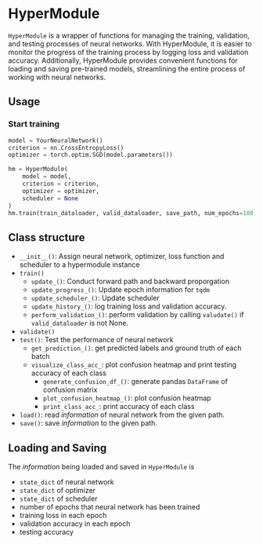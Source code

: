 # HyperModule

`HyperModule` is a wrapper of functions for managing the training, validation, and testing processes of neural networks. With HyperModule, it is easier to monitor the progress of the training process by logging loss and validation accuracy. Additionally, HyperModule provides convenient functions for loading and saving pre-trained models, streamlining the entire process of working with neural networks.

## Usage

### Start training

```Python
model = YourNeuralNetwork()
criterion = nn.CrossEntropyLoss()
optimizer = torch.optim.SGD(model.parameters())

hm = HyperModule(
    model = model,
    criterion = criterion,
    optimizer = optimizer,
    scheduler = None
)
hm.train(train_dataloader, valid_dataloader, save_path, num_epochs=100)
```


## Class structure

* `__init__()`: Assign neural network, optimizer, loss function and scheduler to a hypermodule instance
* `train()`
  * `update_()`: Conduct forward path and backward proporgation
  * `update_progress_()`: Update epoch information for `tqdm`
  * `update_scheduler_()`: Update scheduler
  * `update_history_()`: log training loss and validation accuracy.
  * `perform_validation_()`: perform validation by calling `valudate()` if `valid_dataloader` is not None.
* `validate()`
* `test()`: Test the performance of neural network
  * `get_prediction_()`: get predicted labels and ground truth of each batch
  * `visualize_class_acc_`: plot confusion heatmap and print testing accuracy of each class
    * `generate_confusion_df_()`: generate pandas `DataFrame` of confusion matrix
    * `plot_confusion_heatmap_()`: plot confusion heatmap
    * `print_class_acc_`: print accuracy of each class
* `load()`: read *information* of neural network from the given path.
* `save()`: save *information* to the given path.

## Loading and Saving

The *information* being loaded and saved in `HyperModule` is

* `state_dict` of neural network
* `state_dict` of optimizer
* `state_dict` of scheduler
* number of epochs that neural network has been trained
* training loss in each epoch
* validation accuracy in each epoch
* testing accuracy
